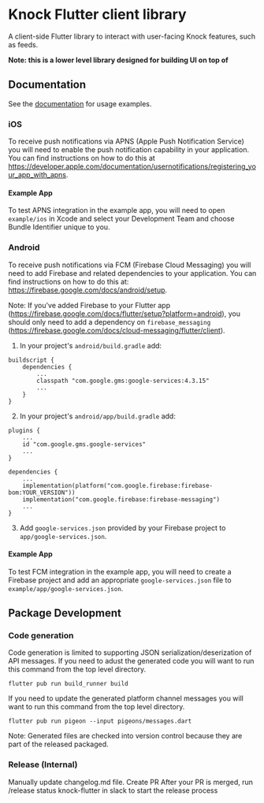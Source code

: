 # Knock Flutter client library

A client-side Flutter library to interact with user-facing Knock features, such as feeds.

**Note: this is a lower level library designed for building UI on top of**

## Documentation

See the [documentation](https://docs.knock.app/notification-feeds/bring-your-own-ui) for usage examples.

### iOS

To receive push notifications via APNS (Apple Push Notification Service) you will need to enable the push notification capability in your application. You can find instructions on how to do this at https://developer.apple.com/documentation/usernotifications/registering_your_app_with_apns.

#### Example App

To test APNS integration in the example app, you will need to open `example/ios` in Xcode and select your Development Team and choose Bundle Identifier unique to you.

### Android

To receive push notifications via FCM (Firebase Cloud Messaging) you will need to add Firebase and related dependencies to your application. You can find instructions on how to do this at: https://firebase.google.com/docs/android/setup.

Note: If you've added Firebase to your Flutter app (https://firebase.google.com/docs/flutter/setup?platform=android), you should only need to add a dependency on `firebase_messaging` (https://firebase.google.com/docs/cloud-messaging/flutter/client).

1. In your project's `android/build.gradle` add:

```
buildscript {
    dependencies {
        ...
        classpath "com.google.gms:google-services:4.3.15"
        ...
    }
}
```

2. In your project's `android/app/build.gradle` add:

```
plugins {
    ...
    id "com.google.gms.google-services"
    ...
}

dependencies {
    ...
    implementation(platform("com.google.firebase:firebase-bom:YOUR_VERSION"))
    implementation("com.google.firebase:firebase-messaging")
    ...
}
```

3. Add `google-services.json` provided by your Firebase project to `app/google-services.json`.

#### Example App

To test FCM integration in the example app, you will need to create a Firebase project and add an appropriate `google-services.json` file to `example/app/google-services.json`.

## Package Development

### Code generation

Code generation is limited to supporting JSON serialization/deserization of API messages. If you need to
adust the generated code you will want to run this command from the top level directory.

```
flutter pub run build_runner build
```

If you need to update the generated platform channel messages you will want to run this command from the top level directory.

```
flutter pub run pigeon --input pigeons/messages.dart
```

Note: Generated files are checked into version control because they are part of the released packaged.

### Release (Internal)

Manually update changelog.md file.
Create PR
After your PR is merged, run /release status knock-flutter in slack to start the release process
